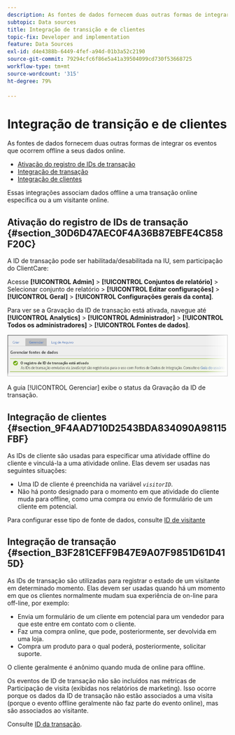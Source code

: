 ```yaml
---
description: As fontes de dados fornecem duas outras formas de integrar os eventos que ocorrem offline a seus dados online.
subtopic: Data sources
title: Integração de transição e de clientes
topic-fix: Developer and implementation
feature: Data Sources
exl-id: d4e4388b-6449-4fef-a94d-01b3a52c2190
source-git-commit: 79294cfc6f86e5a41a39504099cd730f53668725
workflow-type: tm+mt
source-wordcount: '315'
ht-degree: 79%

---
```


# Integração de transição e de clientes

As fontes de dados fornecem duas outras formas de integrar os eventos que ocorrem offline a seus dados online.

* [Ativação do registro de IDs de transação](/help/import/c-data-sources/datasrc-integrating-offline-data.md#section_30D6D47AEC0F4A36B87EBFE4C858F20C)
* [Integração de transação](/help/import/c-data-sources/datasrc-integrating-offline-data.md#section_B3F281CEFF9B47E9A07F9851D61D415D)
* [Integração de clientes](/help/import/c-data-sources/datasrc-integrating-offline-data.md#section_9F4AAD710D2543BDA834090A98115FBF)

Essas integrações associam dados offline a uma transação online específica ou a um visitante online.

## Ativação do registro de IDs de transação {#section_30D6D47AEC0F4A36B87EBFE4C858F20C}

A ID de transação pode ser habilitada/desabilitada na IU, sem participação do ClientCare:

Acesse **[!UICONTROL Admin]** > **[!UICONTROL Conjuntos de relatório]** > Selecionar conjunto de relatório > **[!UICONTROL Editar configurações]** > **[!UICONTROL Geral]** > **[!UICONTROL Configurações gerais da conta]**.

<!-- 

<p>When contacting Customer Care, be prepared to provide the following information: </p> 
<ul id="ul_C425C7A074484650AFCCF0425E8E3F47"> 
 <li id="li_7640C0C4DF0C49749A3C37E5461DC22F">Report Suite ID of the data source for which you need transaction ID recording enabled. <p>In Data Sources, the report suite ID is the first part of the login appended by a random number that identifies the specific data source that was set up. For example, <code> RSID-drmossdev5 Login-drmossdev5_0001343430</code>. </p> </li> 
 <li id="li_4FB0E3EC7BE94A2DBEE9063365A71C9C">The Transaction ID expiration window (described in <a href="/help/import/c-data-sources/datasrc-tid-visitor-profile.md"  > Transaction ID and Visitor Profiles</a>). By default this is 90 days, but it can be extended to up to 2 years. </li> 
</ul>

 -->

Para ver se a Gravação da ID de transação está ativada, navegue até **[!UICONTROL Analytics]** > **[!UICONTROL Administrador]** > **[!UICONTROL Todos os administradores]** > **[!UICONTROL Fontes de dados]**.

![](assets/transaction-ID-recording-active.png)

A guia [!UICONTROL Gerenciar] exibe o status da Gravação da ID de transação.

## Integração de clientes {#section_9F4AAD710D2543BDA834090A98115FBF}

As IDs de cliente são usadas para especificar uma atividade offline do cliente e vinculá-la a uma atividade online. Elas devem ser usadas nas seguintes situações:

* Uma ID de cliente é preenchida na variável *`visitorID`*.
* Não há ponto designado para o momento em que atividade do cliente muda para offline, como uma compra ou envio de formulário de um cliente em potencial.

Para configurar esse tipo de fonte de dados, consulte [ID de visitante](/help/import/c-data-sources/c-datasrc-types/datasrc-visitorid.md)

## Integração de transação {#section_B3F281CEFF9B47E9A07F9851D61D415D}

As IDs de transação são utilizadas para registrar o estado de um visitante em determinado momento. Elas devem ser usadas quando há um momento em que os clientes normalmente mudam sua experiência de on-line para off-line, por exemplo:

* Envia um formulário de um cliente em potencial para um vendedor para que este entre em contato com o cliente.
* Faz uma compra online, que pode, posteriormente, ser devolvida em uma loja.
* Compra um produto para o qual poderá, posteriormente, solicitar suporte.

O cliente geralmente é anônimo quando muda de online para offline.

Os eventos de ID de transação não são incluídos nas métricas de Participação de visita (exibidas nos relatórios de marketing). Isso ocorre porque os dados da ID de transação não estão associados a uma visita (porque o evento offline geralmente não faz parte do evento online), mas são associados ao visitante.

Consulte [ID da transação](/help/import/c-data-sources/c-datasrc-types/datasrc-transactionid.md).
